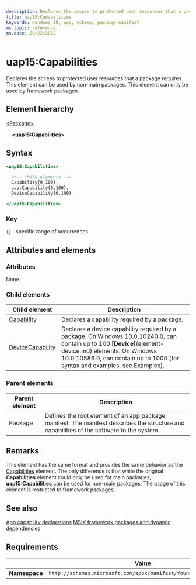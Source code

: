 ```yaml
---
description: Declares the access to protected user resources that a package requires. This element can be used by non-main packages. This element can only be used by framework packages.
title: uap15:Capabilities
keywords: windows 10, uwp, schema, package manifest
ms.topic: reference
ms.date: 09/22/2022
---
```


# uap15:Capabilities

Declares the access to protected user resources that a package requires. This element can be used by non-main packages. This element can only be used by framework packages.

## Element hierarchy

[\<Package\>](element-package.md)

&nbsp;&nbsp;&nbsp;&nbsp;**\<uap15:Capabilities\>**

## Syntax

```xml
<uap15:Capabilities>

  <!-- Child elements -->
  Capability{0,100},
  uap:Capability{0,100},
  DeviceCapability{0,100}

</uap15:Capabilities>
```

### Key

`{}`   specific range of occurrences

## Attributes and elements

### Attributes

None.

### Child elements

| Child element | Description |
|-|-|
| [Capability](element-capability.md) | Declares a capability required by a package. |
| [DeviceCapability](element-devicecapability.md) | Declares a device capability required by a package. On Windows 10.0.10240.0, can contain up to 100 **[Device]**(element-device.md) elements. On Windows 10.0.10586.0, can contain up to 1000 (for syntax and examples, see Examples). |

### Parent elements

| Parent element | Description |
|-|-|
| Package | Defines the root element of an app package manifest. The manifest describes the structure and capabilities of the software to the system. |

## Remarks

This element has the same format and provides the same behavior as the [Capabilities](element-capabilities.md) element. The only difference is that while the original **Capabilities** element could only be used for main packages, **uap15:Capabilities** can be used for non-main packages. The usage of this element is restricted to framework packages.



## See also

[App capability declarations](/windows/uwp/packaging/app-capability-declarations)
[MSIX framework packages and dynamic dependencies](/windows/apps/desktop/modernize/framework-packages/framework-packages-overview)

## Requirements

|   | Value  |
|--|--|
| **Namespace** | `http://schemas.microsoft.com/appx/manifest/foundation/windows10` |
